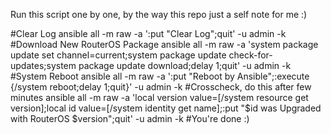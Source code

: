 Run this script one by one, by the way this repo just a self note for me :)

#Clear Log
ansible all -m raw -a ':put "Clear Log";quit' -u admin -k
#Download New RouterOS Package
ansible all -m raw -a 'system package update set channel=current;system package update check-for-updates;system package update download;delay 1;quit' -u admin -k
#System Reboot
ansible all -m raw -a ':put "Reboot by Ansible";:execute {/system reboot;delay 1;quit}' -u admin -k
#Crosscheck, do this after few minutes
ansible all -m raw -a 'local version value=[/system resource get version];local id value=[/system identity get name];:put "$id was Upgraded with RouterOS $version";quit' -u admin -k
#You're done :)
